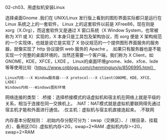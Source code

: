 02-ch03、用虚拟机安装Linux

选择桌面Gnome
    .我们在 UNIX/Linux 发行版上看到的图形界面实际都只是运行在 Linux 系统之上的一套软件， Linux 上的这套软件以前是 XFree86，现在则是 xorg（X.Org），而这套软件又是通过 X 窗口系统（X Window System，也常被称为 X11 或 X）实现的，X 本身只是工具包及架构协议，而 xorg 便是 X 架构规范的一个实现体，也就是说它是实现了 X 协议规范的一个提供图形界面服务的服务器，就像实现了 http 协议提供 web 服务的 Apache 。
    .如果只有服务器也是不能实现一个完整的桌面环境的，当然还需要一个客户端，我们称为 X Client，如 GNOME，KDE，XFCE，LXDE 。
    Linux的桌面环境gnome、kde、xfce、lxde 等等使用比较（https://www.cnblogs.com/chenmingjun/p/8506995.html）

    Linux内核---X Window服务器---X protocol---X client(GNOME、KDE、XFCE、LXDE)
    Windows内核---Windows图形环境

网络连接的类型：
    .桥接：选择桥接模式的话虚拟机和宿主机在网络上就是平级的关系，相当于连接在同一交换机上。
    .NAT：NAT模式就是虚拟机要联网得先通过宿主机才能和外面进行通信。
    .仅主机：虚拟机与宿主机直接连起来。
    .不联网

内存基本分配规则：
    .初始内存分配可分为：swap（交换区）、/（根目录、挂载点）、备用区(1G)
    .虚拟机内存<2G，swap=2*RAM
    .虚拟机内存>=2G，swap=2+RAM
